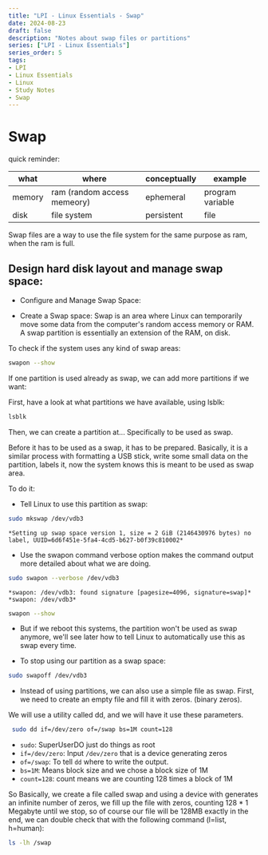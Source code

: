 ```yaml
---
title: "LPI - Linux Essentials - Swap"
date: 2024-08-23
draft: false
description: "Notes about swap files or partitions"
series: ["LPI - Linux Essentials"]
series_order: 5
tags:
- LPI
- Linux Essentials
- Linux
- Study Notes
- Swap
---
```


# Swap 

quick reminder:

| what   | where                       | conceptually | example          |
| ------ | --------------------------- | ------------ | ---------------- |
| memory | ram (random access memeory) | ephemeral    | program variable |
| disk   | file system                 | persistent   | file             |

Swap files are a way to use the file system for the same purpose as ram, when the ram is full.

## Design hard disk layout and manage swap space:
- Configure and Manage Swap Space: 

- Create a Swap space:
Swap is an area where Linux can temporarily move some data from the computer's random access memory or RAM. A swap partition is essentially an extension of the RAM, on disk.

To check if the system uses any kind of swap areas:
```bash
swapon --show
```

If one partition is used already as swap, we can add more partitions if we want:

First, have a look at what partitions we have available, using lsblk:
```bash
lsblk
```

Then, we can create a partition at... Specifically to be used as swap. 

Before it has to be used as a swap, it has to be prepared. Basically, it is a similar process with formatting a USB stick, write some small data on the partition, labels it, now the system knows this is meant to be used as swap area. 

To do it:
- Tell Linux to use this partition as swap:
```bash
sudo mkswap /dev/vdb3
```
```
*Setting up swap space version 1, size = 2 GiB (2146430976 bytes) no label, UUID=6d6f451e-5fa4-4cd5-b627-b0f39c810002*
```

- Use the swapon command verbose option makes the command output more detailed about what we are doing.
```bash
sudo swapon --verbose /dev/vdb3
```
```
*swapon: /dev/vdb3: found signature [pagesize=4096, signature=swap]*
*swapon: /dev/vdb3*
```

```bash
swapon --show
```

- But if we reboot this systems, the partition won't be used as swap anymore, we'll see later how to tell Linux to automatically use this as swap every time.

- To stop using our partition as a swap space:
```bash
sudo swapoff /dev/vdb3
```

- Instead of using partitions, we can also use a simple file as swap.
 First, we need to create an empty file and fill it with zeros. (binary zeros).

 We will use a utility called dd, and we will have it use these parameters. 
```bash
 sudo dd if=/dev/zero of=/swap bs=1M count=128
```
- `sudo`: SuperUserDO just do things as root
- `if=/dev/zero`: Input `/dev/zero` that is a device generating zeros
- `of=/swap`: To tell `dd` where to write the output. 
- `bs=1M`: Means block size and we chose a block size of 1M
- `count=128`: count means we are counting 128 times a block of 1M

So Basically, we create a file called swap and using a device with generates an infinite number of zeros, we fill up the file with zeros, counting 128 * 1 Megabyte until we stop, so of course our file will be 128MB exactly in the end, we can double check that with the following command (l=list, h=human):
```bash
ls -lh /swap
```
